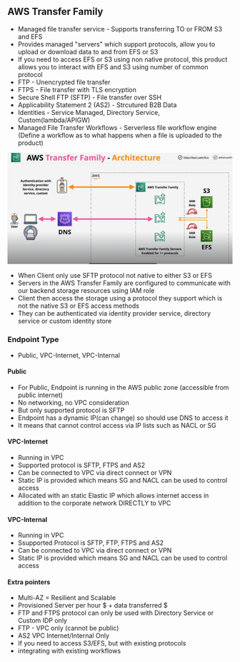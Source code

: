 ## AWS Transfer Family
- Managed file transfer service - Supports transferring TO or FROM S3 and EFS
- Provides managed "servers" which support protocols, allow you to upload or download data to and from EFS or S3
- If you need to access EFS or S3 using non native protocol, this product allows you to interact with EFS and S3 using number of common protocol
- FTP - Unencrypted file transfer
- FTPS - File transfer with TLS encryption
- Secure Shell FTP (SFTP) - File transfer over SSH
- Applicability Statement 2 (AS2) - Strcutured B2B Data
- Identities - Service Managed, Directory Service, Custom(lambda/APIGW)
- Managed File Transfer Workflows - Serverless file workflow engine (Define a workflow as to what happens when a file is uploaded to the product)


![](./transferfamilyarch.png)

- When Client only use SFTP protocol not native to either S3 or EFS
- Servers in the AWS Transfer Family are configured to communicate with our backend storage resources using IAM role
- Client then access the storage using a protocol they support which is not the native S3 or EFS access methods
- They can be authenticated via identity provider service, directory service or custom identity store

### Endpoint Type
- Public, VPC-Internet, VPC-Internal

#### Public
- For Public, Endpoint is running in the AWS public zone (accessible from public internet)
- No networking, no VPC consideration 
- But only supported protocol is SFTP
- Endpoint has a dynamic IP(can change) so should use DNS to access it 
- It means that cannot control access via IP lists such as NACL or SG


#### VPC-Internet
- Running in VPC
- Supported protocol is SFTP, FTPS and AS2
- Can be connected to VPC via direct connect or VPN 
- Static IP is provided which means SG and NACL can be used to control access
- Allocated with an static Elastic IP which allows internet access in addition to the corporate network DIRECTLY to VPC

#### VPC-Internal
- Running in VPC
- Ssupported Protocol is SFTP, FTP, FTPS and AS2
- Can be connected to VPC via direct connect or VPN 
- Static IP is provided which means SG and NACL can be used to control access

#### Extra pointers
- Multi-AZ = Resilient and Scalable
- Provisioned Server per hour $ + data transferred $
- FTP and FTPS protocol can only be used with Directory Service or Custom IDP only
- FTP - VPC only (cannot be public)
- AS2 VPC Internet/Internal Only
- If you need to access S3/EFS, but with existing protocols
- integrating with existing workflows
